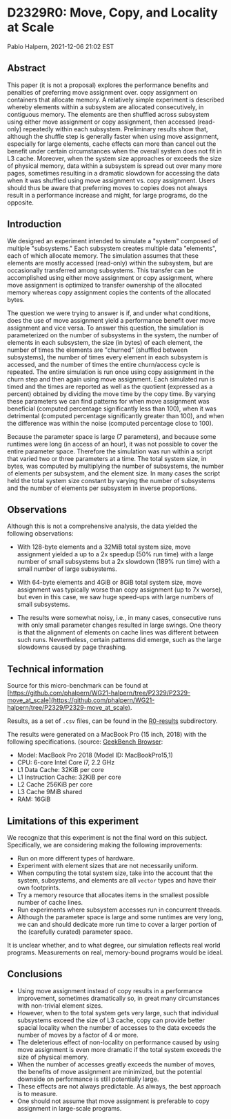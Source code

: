 # D2329R0: Move, Copy, and Locality at Scale

Pablo Halpern, <!-- $TimeStamp$ --> 2021-12-06 21:02 EST <!-- $TimeStamp$ -->

## Abstract

This paper (it is not a proposal) explores the performance benefits and
penalties of preferring move assignment over. copy assignment on containers
that allocate memory. A relatively simple experiment is described whereby
elements within a subsystem are allocated consecutively, in contiguous
memory. The elements are then shuffled across subsystem using either move
assignment or copy assignment, then accessed (read-only) repeatedly within each
subsystem. Preliminary results show that, although the shuffle step is
generally faster when using move assignment, especially for large elements,
cache effects can more than cancel out the benefit under certain circumstances
when the overall system does not fit in L3 cache. Moreover, when the system
size approaches or exceeds the size of physical memory, data within a subsystem
is spread out over many more pages, sometimes resulting in a dramatic slowdown
for accessing the data when it was shuffled using move assignment vs. copy
assignment. Users should thus be aware that preferring moves to copies does not
always result in a performance increase and might, for large programs, do the
opposite.

## Introduction

We designed an experiment intended to simulate a "system" composed of multiple
"subsystems."  Each subsystem creates multiple data "elements", each of which
allocate memory. The simulation assumes that these elements are mostly accessed
(read-only) within the subsystem, but are occasionally transferred among
subsystems. This transfer can be accomplished using either move assignment or
copy assignment, where move assignment is optimized to transfer ownership of
the allocated memory whereas copy assignment copies the contents of the
allocated bytes.

The question we were trying to answer is if, and under what conditions, does
the use of move assignment yield a performance benefit over move assignment and
vice versa. To answer this question, the simulation is parameterized on the
number of subsystems in the system, the number of elements in each subsystem,
the size (in bytes) of each element, the number of times the elements are
"churned" (shuffled between subsystems), the number of times every element in
each subsystem is accessed, and the number of times the entire churn/access
cycle is repeated. The entire simulation is run once using copy assignment in
the churn step and then again using move assignment.  Each simulated run is
timed and the times are reported as well as the quotient (expressed as a
percent) obtained by dividing the move time by the copy time. By varying these
parameters we can find patterns for when move assignment was beneficial
(computed percentage significantly less than 100), when it was detrimental
(computed percentage significantly greater than 100), and when the difference
was within the noise (computed percentage close to 100).

Because the parameter space is large (7 parameters), and because some runtimes
were long (in access of an hour), it was not possible to cover the entire
parameter space.  Therefore the simulation was run within a script that varied
two or three parameters at a time.  The total system size, in bytes, was
computed by multiplying the number of subsystems, the number of elements per
subsystem, and the element size. In many cases the script held the total system
size constant by varying the number of subsystems and the number of elements
per subsystem in inverse proportions.

## Observations

Although this is not a comprehensive analysis, the data yielded the following
observations:

* With 128-byte elements and a 32MiB total system size, move assignment yielded
  a up to a 2x speedup (50% run time) with a large number of small subsystems
  but a 2x slowdown (189% run time) with a small number of large subsystems.

* With 64-byte elements and 4GiB or 8GiB total system size, move assignment was
  typically worse than copy assignment (up to 7x worse), but even in this case,
  we saw huge speed-ups with large numbers of small subsystems.

* The results were somewhat noisy, i.e., in many cases, consecutive runs with
  only small parameter changes resulted in large swings.  One theory is that
  the alignment of elements on cache lines was different between such runs.
  Nevertheless, certain patterns did emerge, such as the large slowdowns caused
  by page thrashing.

## Technical information

Source for this micro-benchmark can be found at
[https://github.com/phalpern/WG21-halpern/tree/P2329/P2329-move_at_scale](https://github.com/phalpern/WG21-halpern/tree/P2329/P2329-move_at_scale).

Results, as a set of `.csv` files, can be found in the
[R0-results](https://github.com/phalpern/WG21-halpern/tree/P2329/P2329_copy_move_benchmark/R0-results)
subdirectory.

The results were generated on a MacBook Pro (15 inch, 2018) with the following
specifications. (source:
[GeekBench Browser](https://browser.geekbench.com/v4/compute/2624464):

* Model: MacBook Pro 2018 (Model ID: MacBookPro15,1)
* CPU: 6-core Intel Core i7, 2.2 GHz
* L1 Data Cache: 32KiB per core
* L1 Instruction Cache: 32KiB per core
* L2 Cache 256KiB per core
* L3 Cache 9MiB shared
* RAM: 16GiB


## Limitations of this experiment

We recognize that this experiment is not the final word on this
subject. Specifically, we are considering making the following improvements:

* Run on more different types of hardware.
* Experiment with element sizes that are not necessarily uniform.
* When computing the total system size, take into the account that the system,
  subsystems, and elements are all `vector` types and have their own footprints.
* Try a memory resource that allocates items in the smallest possible number of
  cache lines.
* Run experiments where subsystem accesses run in concurrent threads.
* Although the parameter space is large and some runtimes are very long, we can
  and should dedicate more run time to cover a larger portion of the (carefully
  curated) parameter space.

It is unclear whether, and to what degree, our simulation reflects real world
programs. Measurements on real, memory-bound programs would be ideal.

## Conclusions

* Using move assignment instead of copy results in a performance improvement,
  sometimes dramatically so, in great many circumstances with non-trivial
  element sizes.
* However, when to the total system gets very large, such that individual
  subsystems exceed the size of L3 cache, copy can provide better spacial
  locality when the number of accesses to the data exceeds the number of moves
  by a factor of 4 or more.
* The deleterious effect of non-locality on performance caused by using move
  assignment is even more dramatic if the total system exceeds the size of
  physical memory.
* When the number of accesses greatly exceeds the number of moves, the benefits
  of move assignment are minimized, but the potential downside on performance is
  still potentially large.
* These effects are not always predictable. As always, the best approach is to
  measure.
* One should not assume that move assignment is preferable to copy assignment
  in large-scale programs.
